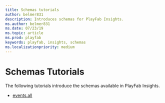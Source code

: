 ```yaml
---
title: Schemas tutorials
author: belmer831
description: Introduces schemas for PlayFab Insights.
ms.author: belmer831
ms.date: 07/23/19    
ms.topic: article
ms.prod: playfab
keywords: playfab, insights, schemas
ms.localizationpriority: medium
---
```


# Schemas Tutorials

The following tutorials introduce the schemas available in PlayFab Insights.

- [events.all](events-all.md)


